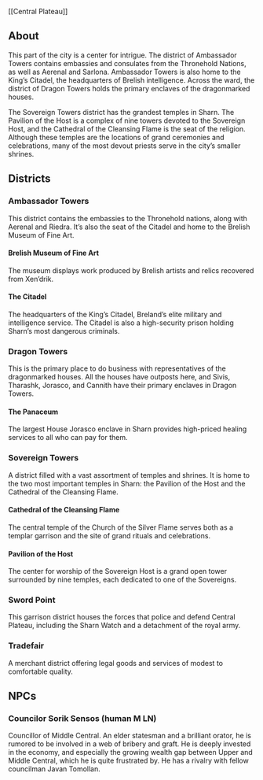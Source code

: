 [[Central Plateau]]

## About
This part of the city is a center for intrigue. The district of Ambassador Towers contains embassies and consulates from the Thronehold Nations, as well as Aerenal and Sarlona. Ambassador Towers is also home to the King’s Citadel, the headquarters of Brelish intelligence. Across the ward, the district of Dragon Towers holds the primary enclaves of the dragonmarked houses.

The Sovereign Towers district has the grandest temples in Sharn. The Pavilion of the Host is a complex of nine towers devoted to the Sovereign Host, and the Cathedral of the Cleansing Flame is the seat of the religion. Although these temples are the locations of grand ceremonies and celebrations, many of the most devout priests serve in the city’s smaller shrines.

## Districts

### Ambassador Towers

This district contains the embassies to the Thronehold nations, along with Aerenal and Riedra. It’s also the seat of the Citadel and home to the Brelish Museum of Fine Art.


#### Brelish Museum of Fine Art

The museum displays work produced by Brelish artists and relics recovered from Xen’drik.


#### The Citadel

The headquarters of the King’s Citadel, Breland’s elite military and intelligence service. The Citadel is also a high-security prison holding Sharn’s most dangerous criminals.


### Dragon Towers

This is the primary place to do business with representatives of the dragonmarked houses. All the houses have outposts here, and Sivis, Tharashk, Jorasco, and Cannith have their primary enclaves in Dragon Towers.


#### The Panaceum

The largest House Jorasco enclave in Sharn provides high-priced healing services to all who can pay for them.


### Sovereign Towers

A district filled with a vast assortment of temples and shrines. It is home to the two most important temples in Sharn: the Pavilion of the Host and the Cathedral of the Cleansing Flame.


#### Cathedral of the Cleansing Flame

The central temple of the Church of the Silver Flame serves both as a templar garrison and the site of grand rituals and celebrations.


#### Pavilion of the Host

The center for worship of the Sovereign Host is a grand open tower surrounded by nine temples, each dedicated to one of the Sovereigns.


### Sword Point

This garrison district houses the forces that police and defend Central Plateau, including the Sharn Watch and a detachment of the royal army.


### Tradefair

A merchant district offering legal goods and services of modest to comfortable quality.

## NPCs

### Councilor Sorik Sensos (human M LN) 
 
Councillor of Middle Central. An elder statesman and a brilliant orator, he is rumored to be involved in a web of bribery and graft. He is deeply invested in the economy, and especially the growing wealth gap between Upper and Middle Central, which he is quite frustrated by. He has a rivalry with fellow councilman Javan Tomollan.